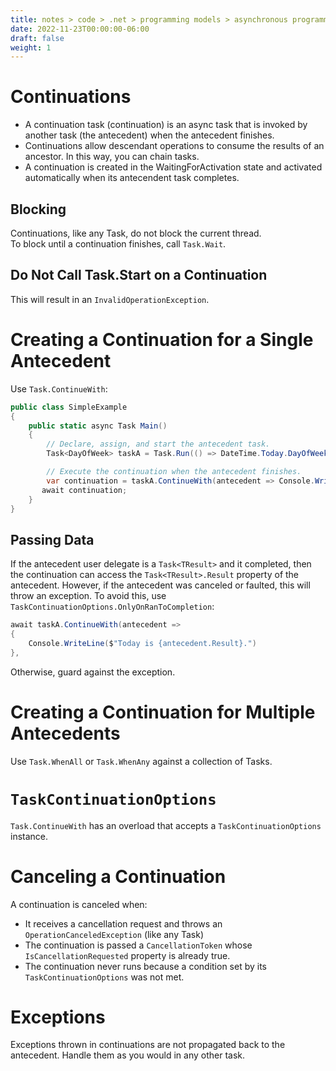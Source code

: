 ```yaml
---
title: notes > code > .net > programming models > asynchronous programming > continuations
date: 2022-11-23T00:00:00-06:00
draft: false
weight: 1
---
```


# Continuations
- A continuation task (continuation) is an async task that is invoked by another task (the antecedent) when the antecedent finishes.
- Continuations allow descendant operations to consume the results of an ancestor.  In this way, you can chain tasks.
- A continuation is created in the WaitingForActivation state and activated automatically when its antecendent task completes.

## Blocking
Continuations, like any Task, do not block the current thread.  
To block until a continuation finishes, call `Task.Wait`.

## Do Not Call Task.Start on a Continuation
This will result in an `InvalidOperationException`.

# Creating a Continuation for a Single Antecedent
Use `Task.ContinueWith`:
```cs
public class SimpleExample
{
    public static async Task Main()
    {
        // Declare, assign, and start the antecedent task.
        Task<DayOfWeek> taskA = Task.Run(() => DateTime.Today.DayOfWeek);

        // Execute the continuation when the antecedent finishes.
        var continuation = taskA.ContinueWith(antecedent => Console.WriteLine($"Today is {antecedent.Result}."));
	   await continuation;
    }
}
```

## Passing Data
If the antecedent user delegate is a `Task<TResult>` and it completed, then the continuation can access the `Task<TResult>.Result` property of the antecedent.  However, if the antecedent was canceled or faulted, this will throw an exception.  To avoid this, use `TaskContinuationOptions.OnlyOnRanToCompletion`:
```cs
await taskA.ContinueWith(antecedent => 
{ 
	Console.WriteLine($"Today is {antecedent.Result}.")
},  
```

Otherwise, guard against the exception.

# Creating a Continuation for Multiple Antecedents
Use `Task.WhenAll` or `Task.WhenAny` against a collection of Tasks.

# `TaskContinuationOptions`
`Task.ContinueWith` has an overload that accepts a `TaskContinuationOptions` instance.

# Canceling a Continuation
A continuation is canceled when:
- It receives a cancellation request and throws an `OperationCanceledException` (like any Task)
- The continuation is passed a `CancellationToken` whose `IsCancellationRequested` property is already true.
- The continuation never runs because a condition set by its `TaskContinuationOptions` was not met.

# Exceptions
Exceptions thrown in continuations are not propagated back to the antecedent.  Handle them as you would in any other task.
